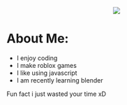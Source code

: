 <p align="center">
  <a href="https://github.com/saiteja-madha">
    <img src="[https://readme-typing-svg.herokuapp.com/?font=Antonio&size=30&duration=3000&pause=2000&center=true&width=520&lines=Welcome+to...;Phantomio's+Profile!;I+am+a...;Roblox%20Developer,;Javascript%20Enjoyer,;Discord%20Bot%20Creator!](https://readme-typing-svg.herokuapp.com?font=Antonio&size=30&pause=1000&color=03F700&background=000000&center=true&vCenter=true&random=false&width=435&lines=Welcome+to...;Phantomio's+Profile!;I+am+a...;Coder;Modeler+(Kind+of);Average+Orange+Juice+Enjoyer+%3AD)">
  </a>
</p>

# About Me:
- I enjoy coding
- I make roblox games
- I like using javascript
- I am recently learning blender

































Fun fact i just wasted your time xD
